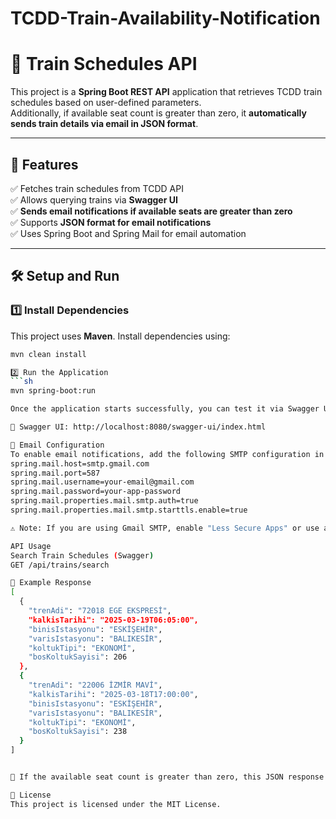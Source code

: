 # TCDD-Train-Availability-Notification
# 🚆 Train Schedules API

This project is a **Spring Boot REST API** application that retrieves TCDD train schedules based on user-defined parameters.  
Additionally, if available seat count is greater than zero, it **automatically sends train details via email in JSON format**.

---

## 📌 **Features**
✅ Fetches train schedules from TCDD API  
✅ Allows querying trains via **Swagger UI**  
✅ **Sends email notifications if available seats are greater than zero**  
✅ Supports **JSON format for email notifications**  
✅ Uses Spring Boot and Spring Mail for email automation  

---

## 🛠 **Setup and Run**

### **1️⃣ Install Dependencies**
This project uses **Maven**. Install dependencies using:

```sh
mvn clean install

2️⃣ Run the Application
```sh
mvn spring-boot:run

Once the application starts successfully, you can test it via Swagger UI:

📌 Swagger UI: http://localhost:8080/swagger-ui/index.html

📧 Email Configuration
To enable email notifications, add the following SMTP configuration in application.properties:
spring.mail.host=smtp.gmail.com
spring.mail.port=587
spring.mail.username=your-email@gmail.com
spring.mail.password=your-app-password
spring.mail.properties.mail.smtp.auth=true
spring.mail.properties.mail.smtp.starttls.enable=true

⚠️ Note: If you are using Gmail SMTP, enable "Less Secure Apps" or use an "App Password" for authentication.

API Usage
Search Train Schedules (Swagger)
GET /api/trains/search

🔗 Example Response
[
  {
    "trenAdi": "72018 EGE EKSPRESİ",
    "kalkisTarihi": "2025-03-19T06:05:00",
    "binisIstasyonu": "ESKİŞEHİR",
    "varisIstasyonu": "BALIKESİR",
    "koltukTipi": "EKONOMİ",
    "bosKoltukSayisi": 206
  },
  {
    "trenAdi": "22006 İZMİR MAVİ",
    "kalkisTarihi": "2025-03-18T17:00:00",
    "binisIstasyonu": "ESKİŞEHİR",
    "varisIstasyonu": "BALIKESİR",
    "koltukTipi": "EKONOMİ",
    "bosKoltukSayisi": 238
  }
]


📌 If the available seat count is greater than zero, this JSON response is automatically sent to the provided email address.

📜 License
This project is licensed under the MIT License.
